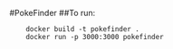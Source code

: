 #PokeFinder
##To run:
```
    docker build -t pokefinder .
    docker run -p 3000:3000 pokefinder
```
